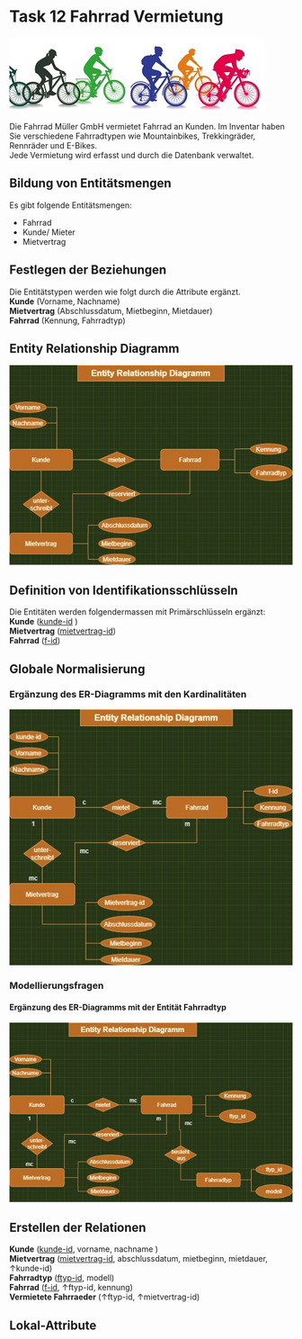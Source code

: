 # Task 12 Fahrrad Vermietung
![Kurse](/Bilder/fahrraeder2.jpg)  

Die Fahrrad Müller GmbH vermietet Fahrrad an Kunden. Im Inventar haben Sie verschiedene Fahrradtypen wie Mountainbikes, Trekkingräder, Rennräder und E-Bikes.  
Jede Vermietung wird erfasst und durch die Datenbank verwaltet. 

## Bildung von Entitätsmengen
Es gibt folgende Entitätsmengen:
- Fahrrad
- Kunde/ Mieter
- Mietvertrag  
  
## Festlegen der Beziehungen  
Die Entitätstypen werden wie folgt durch die Attribute ergänzt.  
**Kunde** (Vorname, Nachname)   
**Mietvertrag** (Abschlussdatum, Mietbeginn, Mietdauer)   
**Fahrrad** (Kennung, Fahrradtyp)  

## Entity Relationship Diagramm
![erd3](/Bilder/erd-aufgabe3.jpg) 

## Definition von Identifikationsschlüsseln
Die Entitäten werden folgendermassen mit Primärschlüsseln ergänzt:    
**Kunde** (<ins>kunde-id</ins> )   
**Mietvertrag** (<ins>mietvertrag-id</ins>)   
**Fahrrad** (<ins>f-id</ins>)  

## Globale Normalisierung  
### Ergänzung des ER-Diagramms mit den Kardinalitäten
![erd5](/Bilder/erd-kardinalitaet.jpg) 

### Modellierungsfragen
#### Ergänzung des ER-Diagramms mit der Entität Fahrradtyp
![erd-fahrradtyp](/Bilder/erd-fahrradtyp.jpg) 

## Erstellen der Relationen  
**Kunde** (<ins>kunde-id</ins>, vorname, nachname )   
**Mietvertrag** (<ins>mietvertrag-id</ins>, abschlussdatum, mietbeginn, mietdauer, ↑kunde-id)  
**Fahrradtyp** (<ins>ftyp-id</ins>, modell)     
**Fahrrad** (<ins>f-id</ins>, ↑ftyp-id, kennung)  
**Vermietete Fahrraeder** (↑ftyp-id, ↑mietvertrag-id)  

## Lokal-Attribute




  